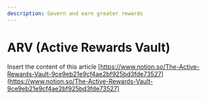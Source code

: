 ```yaml
---
description: Govern and earn greater rewards
---
```


# ARV (Active Rewards Vault)

Insert the content of this article [https://www.notion.so/The-Active-Rewards-Vault-9ce9eb21e9cf4ae2bf925bd3fde73527](https://www.notion.so/The-Active-Rewards-Vault-9ce9eb21e9cf4ae2bf925bd3fde73527)

